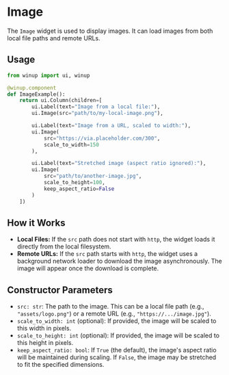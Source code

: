 # Image

The `Image` widget is used to display images. It can load images from both local file paths and remote URLs.

## Usage

```python
from winup import ui, winup

@winup.component
def ImageExample():
    return ui.Column(children=[
        ui.Label(text="Image from a local file:"),
        ui.Image(src="path/to/my-local-image.png"),

        ui.Label(text="Image from a URL, scaled to width:"),
        ui.Image(
            src="https://via.placeholder.com/300",
            scale_to_width=150
        ),

        ui.Label(text="Stretched image (aspect ratio ignored):"),
        ui.Image(
            src="path/to/another-image.jpg",
            scale_to_height=100,
            keep_aspect_ratio=False
        )
    ])
```

## How it Works

- **Local Files:** If the `src` path does not start with `http`, the widget loads it directly from the local filesystem.
- **Remote URLs:** If the `src` path starts with `http`, the widget uses a background network loader to download the image asynchronously. The image will appear once the download is complete.

## Constructor Parameters

- `src: str`: The path to the image. This can be a local file path (e.g., `"assets/logo.png"`) or a remote URL (e.g., `"https://.../image.jpg"`).
- `scale_to_width: int` (optional): If provided, the image will be scaled to this width in pixels.
- `scale_to_height: int` (optional): If provided, the image will be scaled to this height in pixels.
- `keep_aspect_ratio: bool`: If `True` (the default), the image's aspect ratio will be maintained during scaling. If `False`, the image may be stretched to fit the specified dimensions. 